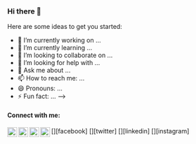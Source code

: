 ### Hi there 👋

Here are some ideas to get you started:

- 🔭 I’m currently working on ...
- 🌱 I’m currently learning ...
- 👯 I’m looking to collaborate on ...
- 🤔 I’m looking for help with ...
- 💬 Ask me about ...
- 📫 How to reach me: ...
- 😄 Pronouns: ...
- ⚡ Fun fact: ...
-->

#### Connect with me:
[<img align="left" alt="Tian-np | Facebbok" width="22px" src="https://cdn.jsdelivr.net/npm/simple-icons@v3/icons/facebook.svg" />][facebook]
[<img align="left" alt="Tian-np | Twitter" width="22px" src="https://cdn.jsdelivr.net/npm/simple-icons@v3/icons/twitter.svg" />][twitter]
[<img align="left" alt="Tian-np | LinkedIn" width="22px" src="https://cdn.jsdelivr.net/npm/simple-icons@v3/icons/linkedin.svg" />][linkedin]
[<img align="left" alt="Tian-np | Instagram" width="22px" src="https://cdn.jsdelivr.net/npm/simple-icons@v3/icons/instagram.svg" />][instagram]
